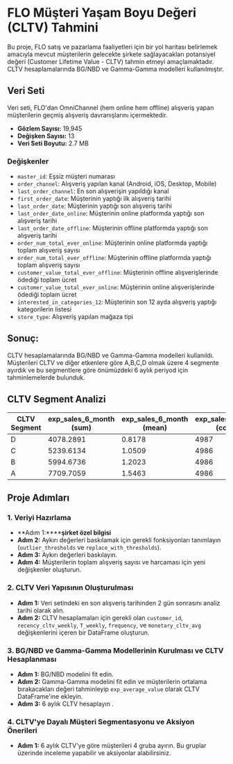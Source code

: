 # FLO Müşteri Yaşam Boyu Değeri (CLTV) Tahmini

Bu proje, FLO satış ve pazarlama faaliyetleri için bir yol haritası belirlemek amacıyla mevcut müşterilerin gelecekte şirkete sağlayacakları potansiyel değeri (Customer Lifetime Value - CLTV) tahmin etmeyi amaçlamaktadır. CLTV hesaplamalarında BG/NBD ve Gamma-Gamma modelleri kullanılmıştır.

## Veri Seti

Veri seti, FLO'dan OmniChannel (hem online hem offline) alışveriş yapan müşterilerin geçmiş alışveriş davranışlarını içermektedir.

- **Gözlem Sayısı:** 19,945
- **Değişken Sayısı:** 13
- **Veri Seti Boyutu:** 2.7 MB

### Değişkenler

- `master_id`: Eşsiz müşteri numarası
- `order_channel`: Alışveriş yapılan kanal (Android, iOS, Desktop, Mobile)
- `last_order_channel`: En son alışverişin yapıldığı kanal
- `first_order_date`: Müşterinin yaptığı ilk alışveriş tarihi
- `last_order_date`: Müşterinin yaptığı son alışveriş tarihi
- `last_order_date_online`: Müşterinin online platformda yaptığı son alışveriş tarihi
- `last_order_date_offline`: Müşterinin offline platformda yaptığı son alışveriş tarihi
- `order_num_total_ever_online`: Müşterinin online platformda yaptığı toplam alışveriş sayısı
- `order_num_total_ever_offline`: Müşterinin offline platformda yaptığı toplam alışveriş sayısı
- `customer_value_total_ever_offline`: Müşterinin offline alışverişlerinde ödediği toplam ücret
- `customer_value_total_ever_online`: Müşterinin online alışverişlerinde ödediği toplam ücret
- `interested_in_categories_12`: Müşterinin son 12 ayda alışveriş yaptığı kategorilerin listesi
- `store_type`: Alışveriş yapılan mağaza tipi

## Sonuç:
CLTV hesaplamalarında BG/NBD ve Gamma-Gamma modelleri kullanıldı. Müşterileri CLTV ve diğer etkenlere göre A,B,C,D olmak üzere 4 segmente ayırdık ve bu segmentlere göre önümüzdeki 6 aylık periyod için tahminlemelerde bulunduk.


## CLTV Segment Analizi

| CLTV Segment | exp_sales_6_month (sum) | exp_sales_6_month (mean) | exp_sales_6_month (count) | exp_average_value (sum) | exp_average_value (mean) | exp_average_value (count) | cltv (sum) | cltv (mean) | cltv (count) |
|--------------|-------------------------|--------------------------|---------------------------|-------------------------|--------------------------|---------------------------|------------|-------------|--------------|
| D            | 4078.2891                | 0.8178                   | 4987                      | 492172.3700             | 98.6911                  | 4987                      | 400651.7650| 80.3392     | 4987         |
| C            | 5239.6134                | 1.0509                   | 4986                      | 659445.3297             | 132.2594                 | 4986                      | 689628.6583| 138.3130    | 4986         |
| B            | 5994.6736                | 1.2023                   | 4986                      | 837605.9521             | 167.9916                 | 4986                      | 994895.2183| 199.5377    | 4986         |
| A            | 7709.7059                | 1.5463                   | 4986                      | 1186769.1892            | 238.0203                 | 4986                      | 1806628.3449| 362.3402   | 4986         |



## Proje Adımları

### 1. Veriyi Hazırlama

- **Adım 1:********şirket özel bilgisi****
- **Adım 2:** Aykırı değerleri baskılamak için gerekli fonksiyonları tanımlayın (`outlier_thresholds` ve `replace_with_thresholds`).
- **Adım 3:** Aykırı değerleri baskılayın.
- **Adım 4:** Müşterilerin toplam alışveriş sayısı ve harcaması için yeni değişkenler oluşturun.

### 2. CLTV Veri Yapısının Oluşturulması

- **Adım 1:** Veri setindeki en son alışveriş tarihinden 2 gün sonrasını analiz tarihi olarak alın.
- **Adım 2:** CLTV hesaplamaları için gerekli olan `customer_id`, `recency_cltv_weekly`, `T_weekly`, `frequency`, ve `monetary_cltv_avg` değişkenlerini içeren bir DataFrame oluşturun.

### 3. BG/NBD ve Gamma-Gamma Modellerinin Kurulması ve CLTV Hesaplanması

- **Adım 1:** BG/NBD modelini fit edin.
- **Adım 2:** Gamma-Gamma modelini fit edin ve müşterilerin ortalama bırakacakları değeri tahminleyip `exp_average_value` olarak CLTV DataFrame'ine ekleyin.
- **Adım 3:** 6 aylık CLTV hesaplayın .

### 4. CLTV'ye Dayalı Müşteri Segmentasyonu ve Aksiyon Önerileri

- **Adım 1:** 6 aylık CLTV'ye göre müşterileri 4 gruba ayırın. Bu gruplar üzerinde inceleme yapabilir ve aksiyonlar alabilirsiniz.


